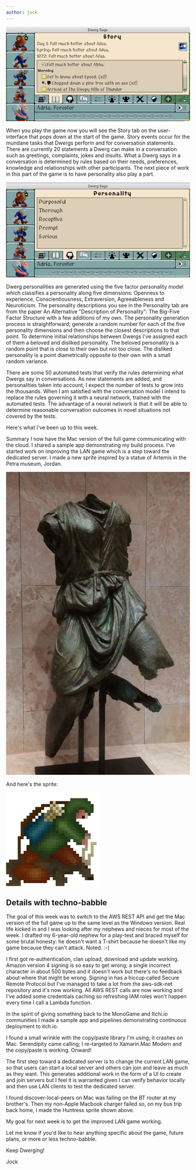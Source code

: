 ```yaml
---
author: jock
---
```

![Story Tab on Legend](/assets/img/ScreenshotStory.png "Story Tab on Legend")

When you play the game now you will see the Story tab on the user-interface that pops down at the start of the game. Story events occur for the mundane tasks that Dwergs perform and for conversation statements. There are currently 20 statements a Dwerg can make in a conversation such as greetings, complaints, jokes and insults. What a Dwerg says in a conversation is determined by rules based on their needs, preferences, knowledge and relationships with other participants. The next piece of work in this part of the game is to have personality also play a part.

![Personality Tab on Legend](/assets/img/ScreenshotPersonality.png "Personality Tab on Legend")

Dwerg personalities are generated using the five factor personality model which classifies a personality along five dimensions: Openness to experience, Conscientiousness, Extraversion, Agreeableness and Neuroticism. The personality descriptions you see in the Personality tab are from the paper An Alternative "Description of Personality": The Big-Five Factor Structure with a few additions of my own. The personality generation process is straightforward; generate a random number for each of the five personality dimensions and then choose the closest descriptions to that point. To determine initial relationships between Dwergs I've assigned each of them a beloved and disliked personality. The beloved personality is a random point that is close to their own but not too close. The disliked personality is a point diametrically opposite to their own with a small random variance.

There are some 50 automated tests that verify the rules determining what Dwergs say in conversations. As new statements are added, and personalities taken into account, I expect the number of tests to grow into the thousands. When I am satisfied with the conversation model I intend to replace the rules governing it with a neural network, trained with the automated tests. The advantage of a neural network is that it will be able to determine reasonable conversation outcomes in novel situations not covered by the tests.

Here's what I've been up to this week.

Summary
I now have the Mac version of the full game communicating with the cloud. I shared a sample app demonstrating my build process. I've started work on improving the LAN game which is a step toward the dedicated server. I made a new sprite inspired by a statue of Artemis in the Petra museum, Jordan.

![Artemis Statue, Petra Museum](/assets/img/Artemis.JPG "Artemis Statue, Petra Museum")


And here's the sprite:

![Hunter Sprite](/assets/img/Hunter256.png "Hunter Sprite")


## Details with techno-babble

The goal of this week was to switch to the AWS REST API and get the Mac version of the full game up to the same level as the Windows version. Real life kicked in and I was looking after my nephews and nieces for most of the week. I drafted  my 6-year-old nephew for a play-test and braced myself for some brutal honesty: he doesn't want a T-shirt because he doesn't like my game because they can't attack. Noted. :-(

I first got re-authentication, clan upload, download and update working. Amazon version 4 signing is so easy to get wrong; a single incorrect character in about 500 bytes and it doesn't work but there's no feedback about where that might be wrong. Signing in has a hiccup called Secure Remote Protocol but I've managed to take a lot from the aws-sdk-net repository and it's now working. All AWS REST calls are now working and I've added some credentials caching so refreshing IAM roles won't happen every time I call a Lambda function.

In the spirit of giving something back to the MonoGame and Itchi.io communities I made a sample app and pipelines demonstrating continuous deployment to itch.io.

I found a small wrinkle with the copy/paste library I'm using; it crashes on Mac. Serendipity came calling; I re-targeted to Xamarin.Mac Modern and the copy/paste is working. Onward!

The first step toward a dedicated server is to change the current LAN game, so that users can start a local server and others can join and leave as much as they want. This generates additional work in the form of a UI to create and join servers but I feel it is warranted given I can verify behavior locally and then use LAN clients to test the dedicated server.

I found discover-local-peers on Mac was failing on the BT router at my brother's. Then my non-Apple Macbook charger failed so, on my bus trip back home, I made the Huntress sprite shown above.

My goal for next week is to get the improved LAN game working.

Let me know if you'd like to hear anything specific about the game, future plans, or more or less techno-babble.

Keep Dwerging!

Jock